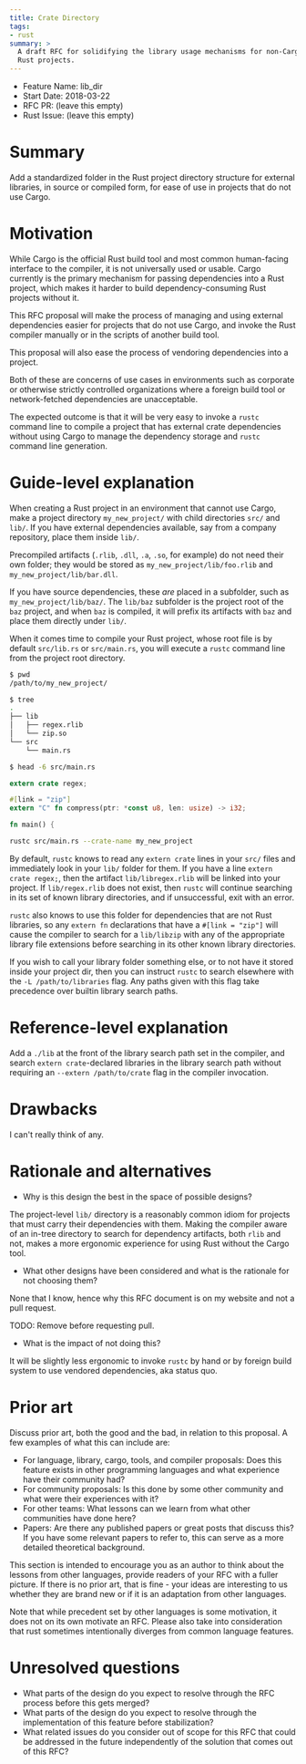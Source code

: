 ```yaml
---
title: Crate Directory
tags:
- rust
summary: >
  A draft RFC for solidifying the library usage mechanisms for non-Cargo
  Rust projects.
---
```


- Feature Name: lib_dir
- Start Date: 2018-03-22
- RFC PR: (leave this empty)
- Rust Issue: (leave this empty)

# Summary

Add a standardized folder in the Rust project directory structure for
external libraries, in source or compiled form, for ease of use in
projects that do not use Cargo.

# Motivation

While Cargo is the official Rust build tool and most common human-facing
interface to the compiler, it is not universally used or usable. Cargo
currently is the primary mechanism for passing dependencies into a Rust
project, which makes it harder to build dependency-consuming Rust
projects without it.

This RFC proposal will make the process of managing and using external
dependencies easier for projects that do not use Cargo, and invoke the
Rust compiler manually or in the scripts of another build tool.

This proposal will also ease the process of vendoring dependencies into a
project.

Both of these are concerns of use cases in environments such as corporate or
otherwise strictly controlled organizations where a foreign build tool or
network-fetched dependencies are unacceptable.

The expected outcome is that it will be very easy to invoke a `rustc` command
line to compile a project that has external crate dependencies without using
Cargo to manage the dependency storage and `rustc` command line generation.

# Guide-level explanation

When creating a Rust project in an environment that cannot use Cargo, make a
project directory `my_new_project/` with child directories `src/` and `lib/`.
If you have external dependencies available, say from a company repository,
place them inside `lib/`.

Precompiled artifacts (`.rlib`, `.dll`, `.a`, `.so`, for example) do not need
their own folder; they would be stored as `my_new_project/lib/foo.rlib` and
`my_new_project/lib/bar.dll`.

If you have source dependencies, these *are* placed in a subfolder, such as
`my_new_project/lib/baz/`. The `lib/baz` subfolder is the project root of the
`baz` project, and when `baz` is compiled, it will prefix its artifacts with
`baz` and place them directly under `lib/`.

When it comes time to compile your Rust project, whose root file is by default
`src/lib.rs` or `src/main.rs`, you will execute a `rustc` command line from the
project root directory.

```sh
$ pwd
/path/to/my_new_project/

$ tree
.
├── lib
│   ├── regex.rlib
│   └── zip.so
└── src
    └── main.rs

$ head -6 src/main.rs
```

```rust
extern crate regex;

#[link = "zip"]
extern "C" fn compress(ptr: *const u8, len: usize) -> i32;

fn main() {
```

```sh
rustc src/main.rs --crate-name my_new_project
```

By default, `rustc` knows to read any `extern crate` lines in your `src/` files
and immediately look in your `lib/` folder for them. If you have a line
`extern crate regex;`, then the artifact `lib/libregex.rlib` will be linked into
your project. If `lib/regex.rlib` does not exist, then `rustc` will continue
searching in its set of known library directories, and if unsuccessful, exit
with an error.

`rustc` also knows to use this folder for dependencies that are not Rust
libraries, so any `extern fn` declarations that have a `#[link = "zip"]` will
cause the compiler to search for a `lib/libzip` with any of the appropriate
library file extensions before searching in its other known library directories.

If you wish to call your library folder something else, or to not have it stored
inside your project dir, then you can instruct `rustc` to search elsewhere with
the `-L /path/to/libraries` flag. Any paths given with this flag take precedence
over builtin library search paths.

# Reference-level explanation

Add a `./lib` at the front of the library search path set in the compiler, and
search `extern crate`-declared libraries in the library search path without
requiring an `--extern /path/to/crate` flag in the compiler invocation.

# Drawbacks

I can't really think of any.

# Rationale and alternatives

- Why is this design the best in the space of possible designs?

The project-level `lib/` directory is a reasonably common idiom for projects
that must carry their dependencies with them. Making the compiler aware of an
in-tree directory to search for dependency artifacts, both `rlib` and not, makes
a more ergonomic experience for using Rust without the Cargo tool.

- What other designs have been considered and what is the rationale for not
  choosing them?

None that I know, hence why this RFC document is on my website and not a pull
request.

TODO: Remove before requesting pull.

- What is the impact of not doing this?

It will be slightly less ergonomic to invoke `rustc` by hand or by foreign build
system to use vendored dependencies, aka status quo.

# Prior art

Discuss prior art, both the good and the bad, in relation to this proposal.
A few examples of what this can include are:

- For language, library, cargo, tools, and compiler proposals: Does this feature
  exists in other programming languages and what experience have their community
  had?
- For community proposals: Is this done by some other community and what were
  their experiences with it?
- For other teams: What lessons can we learn from what other communities have
  done here?
- Papers: Are there any published papers or great posts that discuss this? If
  you have some relevant papers to refer to, this can serve as a more detailed
  theoretical background.

This section is intended to encourage you as an author to think about the
lessons from other languages, provide readers of your RFC with a fuller picture.
If there is no prior art, that is fine - your ideas are interesting to us
whether they are brand new or if it is an adaptation from other languages.

Note that while precedent set by other languages is some motivation, it does not
on its own motivate an RFC. Please also take into consideration that rust
sometimes intentionally diverges from common language features.

# Unresolved questions

- What parts of the design do you expect to resolve through the RFC process
  before this gets merged?
- What parts of the design do you expect to resolve through the implementation
  of this feature before stabilization?
- What related issues do you consider out of scope for this RFC that could be
  addressed in the future independently of the solution that comes out of this
  RFC?

[summary]: #summary
[motivation]: #motivation
[guide-level-explanation]: #guide-level-explanation
[reference-level-explanation]: #reference-level-explanation
[drawbacks]: #drawbacks
[alternatives]: #rationale-and-alternatives
[prior-art]: #prior-art
[unresolved]: #unresolved-questions

